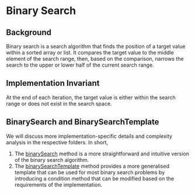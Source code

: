 # Binary Search

## Background

Binary search is a search algorithm that finds the position of a target value within a sorted array or list. It compares
the target value to the middle element of the search range, then, based on the comparison, narrows the search to the
upper or lower half of the current search range.

## Implementation Invariant

At the end of each iteration, the target value is either within the search range or does not exist in the search space.

## BinarySearch and BinarySearchTemplate

We will discuss more implementation-specific details and complexity analysis in the respective folders. In short,
1. The [binarySearch](binarySearch) method is a more straightforward and intuitive version of the binary search 
algorithm.
2. The [binarySearchTemplate](binarySearchTemplated) method provides a more generalised template that can be used for 
most binary search problems by introducing a condition method that can be modified based on the requirements of the 
implementation.


